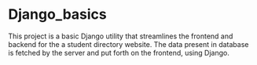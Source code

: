 # Django_basics
This project is a basic Django utility that streamlines the frontend and backend for the a student directory website. The data present in database is fetched by the server and put forth on the frontend, using Django.

